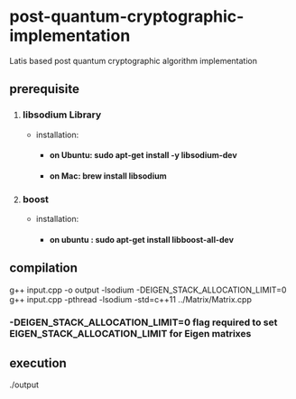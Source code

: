 # post-quantum-cryptographic-implementation
Latis based post quantum cryptographic algorithm implementation

## prerequisite
1. ### libsodium Library
    - installation:
        - #### on Ubuntu: sudo apt-get install -y libsodium-dev
        - #### on Mac:    brew install libsodium
2. ### boost
    - installation:
        - #### on ubuntu : sudo apt-get install libboost-all-dev

## compilation
g++ input.cpp -o output -lsodium -DEIGEN_STACK_ALLOCATION_LIMIT=0
g++ input.cpp -pthread -lsodium -std=c++11 ../Matrix/Matrix.cpp

### -DEIGEN_STACK_ALLOCATION_LIMIT=0 flag required to set EIGEN_STACK_ALLOCATION_LIMIT for Eigen matrixes

## execution
./output
